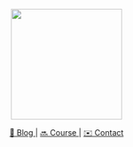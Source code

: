<p align="center">
  <img style="vertical-align:middle" height="200"
  src="https://github.com/explodinggradients/.github/assets/5261489/7c2b13fa-ea21-44e0-8040-f6abf3333eaf">
</p>
<p align="center">
    <a href="https://explodinggradients.com/">
      📖 Blog
    </a>
  |
    <a href="javascript:void(0)">
      🔜 Course
    </a>
  |
    <a href="mailto:consulting@gmail.com">
      ✉️ Contact
    </a>
</p>
